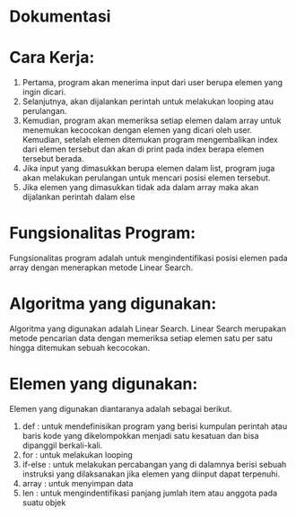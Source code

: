 # Dokumentasi
# Cara Kerja:
1. Pertama, program akan menerima input dari user berupa elemen yang ingin dicari.
2. Selanjutnya, akan dijalankan perintah untuk melakukan looping atau perulangan. 
3.  Kemudian, program akan memeriksa setiap elemen dalam array untuk menemukan kecocokan dengan elemen yang dicari oleh user. Kemudian, setelah elemen ditemukan program mengembalikan index dari elemen tersebut dan akan di print pada index berapa elemen tersebut berada.
4. Jika input yang dimasukkan berupa elemen dalam list, program juga akan melakukan perulangan untuk mencari posisi elemen tersebut.
5. Jika elemen yang dimasukkan tidak ada dalam array maka akan dijalankan perintah dalam else

# Fungsionalitas Program:
Fungsionalitas program adalah untuk mengindentifikasi posisi elemen pada array dengan menerapkan metode Linear Search.

# Algoritma yang digunakan:
Algoritma yang digunakan adalah Linear Search. Linear Search merupakan metode pencarian data dengan memeriksa setiap elemen satu per satu hingga ditemukan sebuah kecocokan.

# Elemen yang digunakan:
Elemen yang digunakan diantaranya adalah sebagai berikut.
1. def : untuk mendefinisikan program yang berisi kumpulan perintah atau baris kode yang dikelompokkan menjadi satu kesatuan dan bisa dipanggil berkali-kali.
2. for : untuk melakukan looping
3. if-else : untuk melakukan percabangan yang di dalamnya berisi sebuah instruksi yang dilaksanakan jika elemen yang diinput dapat terpenuhi.
4. array : untuk menyimpan data
5. len : untuk mengindentifikasi panjang jumlah item atau anggota pada suatu objek
